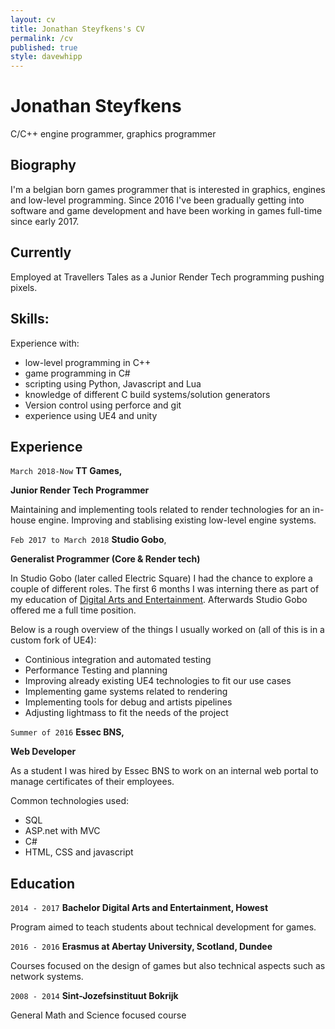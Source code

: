 ```yaml
---
layout: cv
title: Jonathan Steyfkens's CV
permalink: /cv
published: true
style: davewhipp
---
```

# Jonathan Steyfkens
C/C++ engine programmer, graphics programmer

## Biography
I'm a belgian born games programmer that is interested in graphics, engines and low-level programming.
Since 2016 I've been gradually getting into software and game development and have been working in games full-time since early 2017.

## Currently

Employed at Travellers Tales as a Junior Render Tech programming pushing pixels.

## Skills:
Experience with:
   * low-level programming in C++
   * game programming in C#
   * scripting using Python, Javascript and Lua
   * knowledge of different C build systems/solution generators 
   * Version control using perforce and git
   * experience using UE4 and unity


## Experience
`March 2018-Now`
__TT Games,__ 

__Junior Render Tech Programmer__

Maintaining and implementing tools related to render technologies for an in-house engine. Improving 
and stablising existing low-level engine systems. 

`Feb 2017 to March 2018`
__Studio Gobo__, 

__Generalist Programmer (Core & Render tech)__ 

In Studio Gobo (later called Electric Square) I had the chance to explore a couple of different roles. 
The first 6 months I was interning there as part of my education of [Digital Arts and Entertainment](http://www.digitalartsandentertainment.be/). 
Afterwards Studio Gobo offered me a full time position.

Below is a rough overview of the things I usually worked on (all of this is in a custom fork of UE4):
- Continious integration and automated testing
- Performance Testing and planning
- Improving already existing UE4 technologies to fit our use cases
- Implementing game systems related to rendering
- Implementing tools for debug and artists pipelines 
- Adjusting lightmass to fit the needs of the project

`Summer of 2016`
__Essec BNS,__ 

__Web Developer__ 

As a student I was hired by Essec BNS to work on an internal web portal to manage certificates of their employees. 

Common technologies used:
* SQL
* ASP.net with MVC
* C#
* HTML, CSS and javascript


## Education 
`2014 - 2017`
__Bachelor Digital Arts and Entertainment, Howest__

Program aimed to teach students about technical development for games. 

`2016 - 2016` 
__Erasmus at Abertay University, Scotland, Dundee__ 

Courses focused on the design of games but also technical aspects such as network systems. 

`2008 - 2014`
__Sint-Jozefsinstituut Bokrijk__

General Math and Science focused course 
